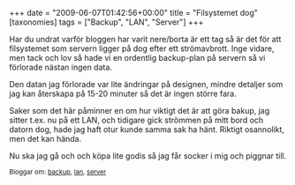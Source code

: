 +++
date = "2009-06-07T01:42:56+00:00"
title = "Filsystemet dog"
[taxonomies]
tags = ["Backup", "LAN", "Server"]
+++

Har du undrat varför bloggen har varit nere/borta är ett tag så är det för att filsystemet som servern ligger på dog efter ett strömavbrott. Inge vidare, men tack och lov så hade vi en ordentlig backup-plan på servern så vi förlorade nästan ingen data.

Den datan jag förlorade var lite ändringar på designen, mindre detaljer som jag kan återskapa på 15-20 minuter så det är ingen större fara.

Saker som det här påminner en om hur viktigt det är att göra bakup, jag sitter t.ex. nu på ett LAN, och tidigare gick strömmen på mitt bord och datorn dog, hade jag haft otur kunde samma sak ha hänt. Riktigt osannolikt, men det kan hända.

Nu ska jag gå och och köpa lite godis så jag får socker i mig och piggnar till.

<small> <p class='technorati-tags'>
  Bloggar om: <a class='technorati-link' href='http://bloggar.se/om/backup' rel='tag' target='_self'>backup</a>, <a class='technorati-link' href='http://bloggar.se/om/lan' rel='tag' target='_self'>lan</a>, <a class='technorati-link' href='http://bloggar.se/om/server' rel='tag' target='_self'>server</a>
</p></small>
